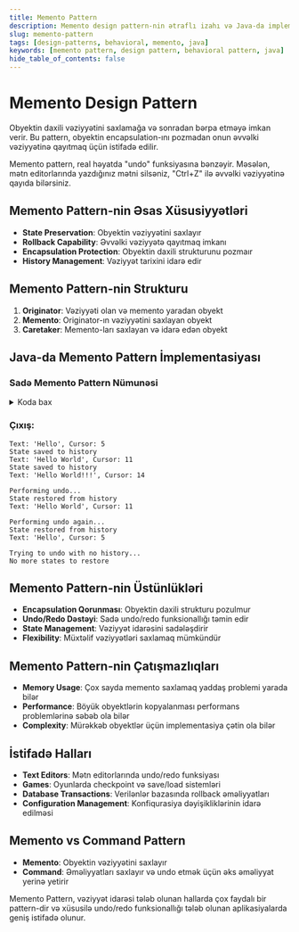 ```yaml
---
title: Memento Pattern
description: Memento design pattern-nin ətraflı izahı və Java-da implementasiyası
slug: memento-pattern
tags: [design-patterns, behavioral, memento, java]
keywords: [memento pattern, design pattern, behavioral pattern, java]
hide_table_of_contents: false
---
```


# Memento Design Pattern

Obyektin daxili vəziyyətini saxlamağa və sonradan bərpa etməyə imkan verir. Bu pattern, obyektin encapsulation-ını pozmadan onun əvvəlki vəziyyətinə qayıtmaq üçün istifadə edilir.

Memento pattern, real həyatda "undo" funksiyasına bənzəyir. Məsələn, mətn editorlarında yazdığınız mətni silsəniz, "Ctrl+Z" ilə əvvəlki vəziyyətinə qayıda bilərsiniz.

## Memento Pattern-nin Əsas Xüsusiyyətləri

- **State Preservation**: Obyektin vəziyyətini saxlayır
- **Rollback Capability**: Əvvəlki vəziyyətə qayıtmaq imkanı
- **Encapsulation Protection**: Obyektin daxili strukturunu pozmaır
- **History Management**: Vəziyyət tarixini idarə edir

## Memento Pattern-nin Strukturu

1. **Originator**: Vəziyyəti olan və memento yaradan obyekt
2. **Memento**: Originator-ın vəziyyətini saxlayan obyekt
3. **Caretaker**: Memento-ları saxlayan və idarə edən obyekt

## Java-da Memento Pattern İmplementasiyası

### Sadə Memento Pattern Nümunəsi

<details>
<summary>Koda bax</summary>

```java
// Memento class
class TextMemento {
    private final String text;
    private final int cursorPosition;
    
    public TextMemento(String text, int cursorPosition) {
        this.text = text;
        this.cursorPosition = cursorPosition;
    }
    
    public String getText() {
        return text;
    }
    
    public int getCursorPosition() {
        return cursorPosition;
    }
}

// Originator class
class TextEditor {
    private String text;
    private int cursorPosition;
    
    public TextEditor() {
        this.text = "";
        this.cursorPosition = 0;
    }
    
    public void setText(String text) {
        this.text = text;
        this.cursorPosition = text.length();
    }
    
    public void addText(String newText) {
        this.text += newText;
        this.cursorPosition = this.text.length();
    }
    
    public String getText() {
        return text;
    }
    
    public int getCursorPosition() {
        return cursorPosition;
    }
    
    // Create memento
    public TextMemento createMemento() {
        return new TextMemento(text, cursorPosition);
    }
    
    // Restore from memento
    public void restoreFromMemento(TextMemento memento) {
        this.text = memento.getText();
        this.cursorPosition = memento.getCursorPosition();
    }
    
    public void displayStatus() {
        System.out.println("Text: '" + text + "', Cursor: " + cursorPosition);
    }
}

// Caretaker class
class EditorHistory {
    private java.util.Stack<TextMemento> history = new java.util.Stack<>();
    
    public void save(TextEditor editor) {
        history.push(editor.createMemento());
        System.out.println("State saved to history");
    }
    
    public void undo(TextEditor editor) {
        if (!history.isEmpty()) {
            TextMemento memento = history.pop();
            editor.restoreFromMemento(memento);
            System.out.println("State restored from history");
        } else {
            System.out.println("No more states to restore");
        }
    }
    
    public int getHistorySize() {
        return history.size();
    }
}

// Client code
public class MementoPatternDemo {
    public static void main(String[] args) {
        TextEditor editor = new TextEditor();
        EditorHistory history = new EditorHistory();
        
        // Initial state
        editor.setText("Hello");
        editor.displayStatus();
        
        // Save state
        history.save(editor);
        
        // Modify text
        editor.addText(" World");
        editor.displayStatus();
        
        // Save state again
        history.save(editor);
        
        // Modify text more
        editor.addText("!!!");
        editor.displayStatus();
        
        // Undo last change
        System.out.println("\nPerforming undo...");
        history.undo(editor);
        editor.displayStatus();
        
        // Undo one more time
        System.out.println("\nPerforming undo again...");
        history.undo(editor);
        editor.displayStatus();
        
        // Try to undo when no history
        System.out.println("\nTrying to undo with no history...");
        history.undo(editor);
    }
}
```

</details>

### Çıxış:
```
Text: 'Hello', Cursor: 5
State saved to history
Text: 'Hello World', Cursor: 11
State saved to history
Text: 'Hello World!!!', Cursor: 14

Performing undo...
State restored from history
Text: 'Hello World', Cursor: 11

Performing undo again...
State restored from history
Text: 'Hello', Cursor: 5

Trying to undo with no history...
No more states to restore
```

## Memento Pattern-nin Üstünlükləri

- **Encapsulation Qorunması**: Obyektin daxili strukturu pozulmur
- **Undo/Redo Dəstəyi**: Sadə undo/redo funksionallığı təmin edir
- **State Management**: Vəziyyət idarəsini sadələşdirir
- **Flexibility**: Müxtəlif vəziyyətləri saxlamaq mümkündür

## Memento Pattern-nin Çatışmazlıqları

- **Memory Usage**: Çox sayda memento saxlamaq yaddaş problemi yarada bilər
- **Performance**: Böyük obyektlərin kopyalanması performans problemlərinə səbəb ola bilər
- **Complexity**: Mürəkkəb obyektlər üçün implementasiya çətin ola bilər

## İstifadə Halları

- **Text Editors**: Mətn editorlarında undo/redo funksiyası
- **Games**: Oyunlarda checkpoint və save/load sistemləri
- **Database Transactions**: Verilənlər bazasında rollback əməliyyatları
- **Configuration Management**: Konfiqurasiya dəyişikliklərinin idarə edilməsi

## Memento vs Command Pattern

- **Memento**: Obyektin vəziyyətini saxlayır
- **Command**: Əməliyyatları saxlayır və undo etmək üçün əks əməliyyat yerinə yetirir

Memento Pattern, vəziyyət idarəsi tələb olunan hallarda çox faydalı bir pattern-dir və xüsusilə undo/redo funksionallığı tələb olunan aplikasiyalarda geniş istifadə olunur.